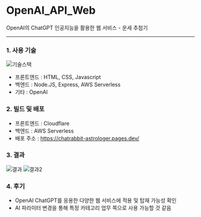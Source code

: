 # OpenAI_API_Web 
OpenAI의 ChatGPT 인공지능을 활용한 웹 서비스 - 운세 추첨기

-------
### 1. 사용 기술

![기술스택](https://user-images.githubusercontent.com/67001905/227729171-6c9d6871-b1da-41cc-8881-5c75aa287bcd.png)

- 프론트엔드 : HTML, CSS, Javascript
- 백엔드 : Node.JS, Express, AWS Serverless 
- 기타 : OpenAI 

### 2. 빌드 및 배포

- 프론트엔드 : Cloudflare
- 백엔드 : AWS Serverless
- 배포 주소 : https://chatrabbit-astrologer.pages.dev/

### 3. 결과
![결과](https://user-images.githubusercontent.com/67001905/227729329-fb2978cb-c46b-4825-a7b9-73aedb9f9d9e.png)
![결과2](https://user-images.githubusercontent.com/67001905/227729345-fa8479e9-1b4e-4038-ad92-79eec68e3fa4.png)

### 4. 후기

- OpenAI ChatGPT를 응용한 다양한 웹 서비스에 적용 및 탑재 가능성 확인
- AI 파라미터 변경을 통해 특정 카테고리 업무 쪽으로 사용 가능할 것 같음
